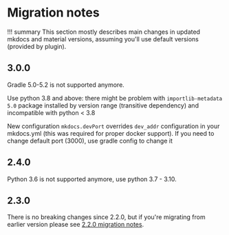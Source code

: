 # Migration notes

!!! summary
    This section mostly describes main changes in updated mkdocs and material
    versions, assuming you'll use default versions (provided by plugin).

## 3.0.0

Gradle 5.0-5.2 is not supported anymore.

Use python 3.8 and above: there might be problem with `importlib-metadata 5.0` package
installed by version range (transitive dependency) and incompatible with python < 3.8

New configuration `mkdocs.devPort` overrides `dev_addr` configuration in your mkdocs.yml
(this was required for proper docker support).
If you need to change default port (3000), use gradle config to change it

## 2.4.0

Python 3.6 is not supported anymore, use python 3.7 - 3.10.

## 2.3.0

There is no breaking changes since 2.2.0, but if you're migrating from earlier version please see
[2.2.0 migration notes](https://xvik.github.io/gradle-mkdocs-plugin/2.2.0/about/migration/).
